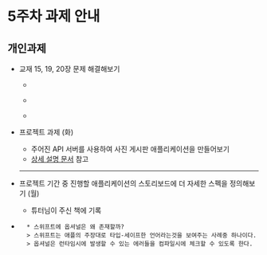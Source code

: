 # 5주차 과제 안내

## 개인과제

* 교재 15, 19, 20장 문제 해결해보기 
	* ~~~15장 : 저장하기, 불러오기, 앱 상태 (금)~~~ [바로가기](https://github.com/iluvdadong/boostcamp_iOS_dadong/tree/master/week3/Homepwner)
	* ~~~~19장 : Web Services (월)~~~ [바로가기](https://github.com/iluvdadong/boostcamp_iOS_dadong/tree/master/week5/Phtorama)
	* ~~~20장 : 컬렉션 뷰 (월)~~~ [바로가기](https://github.com/iluvdadong/boostcamp_iOS_dadong/tree/master/week5/Phtorama)

* 프로젝트 과제 (화)
	* 주어진 API 서버를 사용하여 사진 게시판 애플리케이션을 만들어보기 
	* [상세 설명 문서](project_description/ImageBoard.md) 참고
  
  ------------------------------------------------------------------
  
* 프로젝트 기간 중 진행할 애플리케이션의 스토리보드에 더 자세한 스펙을 정의해보기 (월)
	* 튜터님이 주신 책에 기록

* ~~~생각과제~~~
	* 스위프트에 옵셔널은 왜 존재할까?
	> 스위프트는 애플의 주장대로 타입-세이프한 언어라는것을 보여주는 사례중 하나이다. 
	> 옵셔널은 런타임시에 발생할 수 있는 에러들을 컴파일시에 체크할 수 있도록 한다.
	
